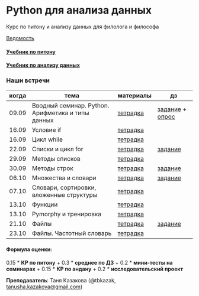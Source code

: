 # Python для анализа данных

Курс по питону и анализу данных для филолога и философа

[Ведомость](https://docs.google.com/spreadsheets/d/1UPYKmbIIMYooy7m4CO-TMsMVk-JaeyHUoIJ68nZTZxQ/edit?usp=sharing)

#### [Учебник по питону](https://edu.hse.ru/course/view.php?id=133389)
#### [Учебник по анализу данных](https://edu.hse.ru/course/view.php?id=136231)

### Наши встречи
|когда|тема|материалы|дз|
|---|---|---|---|
|09.09|Вводный семинар. Python. Арифметика и типы данных| [тетрадка](https://github.com/tbkazakova/python-datan_2023_minor/blob/main/sem/230909_python_intro_arithmetic.ipynb)|[задание](https://github.com/tbkazakova/python-datan_2023_minor/blob/main/HW/HW1.ipynb) + [опрос](https://forms.gle/UbNtY9HHbRBaSz9KA)|
|16.09|Условие if| [тетрадка](https://github.com/tbkazakova/python-datan_2023_minor/blob/main/sem/230916_ifelsebool.ipynb)||
|16.09|Цикл while| [тетрадка](https://github.com/tbkazakova/python-datan_2023_minor/blob/main/sem/230916_while.ipynb)||
|22.09|Списки и цикл for| [тетрадка](https://github.com/tbkazakova/python-datan_2023_minor/blob/main/sem/230922_listfor.ipynb)|[задание](https://github.com/tbkazakova/python-datan_2023_minor/blob/main/HW/HW2.ipynb)|
|29.09|Методы списков| [тетрадка](https://github.com/tbkazakova/python-datan_2023_minor/blob/main/sem/230929_methods.ipynb)||
|30.09|Методы строк| [тетрадка](https://github.com/tbkazakova/python-datan_2023_minor/blob/main/sem/230930_strmethods.ipynb)|[задание](https://github.com/tbkazakova/python-datan_2023_minor/blob/main/HW/HW3.ipynb)|
|06.10|Множества и словари| [тетрадка](https://github.com/tbkazakova/python-datan_2023_minor/blob/main/sem/231006_setdict.ipynb)|[задание](https://github.com/tbkazakova/python-datan_2023_minor/blob/main/HW/HW4.md)|
|07.10|Словари, сортировки, вложенные структуры| [тетрадка](https://github.com/tbkazakova/python-datan_2023_minor/blob/main/sem/231007_dict_sort_structures.ipynb)||
|13.10|Функции|[тетрадка](https://github.com/tbkazakova/python-datan_2023_minor/blob/main/sem/231013_function.ipynb)||
|13.10|Pymorphy и тренировка|[тетрадка](https://github.com/tbkazakova/python-datan_2023_minor/blob/main/sem/231013_pymorphy_training.ipynb)||
|21.10|Файлы|[тетрадка](https://github.com/tbkazakova/python-datan_2023_minor/blob/main/sem/231021_files.ipynb)|[задание](https://github.com/tbkazakova/python-datan_2023_minor/blob/main/HW/HW5.ipynb)|
|23.10|Файлы. Частотный словарь|[тетрадка](https://github.com/tbkazakova/python-datan_2023_minor/blob/main/sem/231021_files%26freqdict.ipynb)||


#### Формула оценки:
0.15 * **КР по питону** + 0.3 * **среднее по ДЗ** + 0.2 * **мини-тесты на семинарах** + 0.15 * **КР по андану** + 0.2 * **исследовательский проект**

**Преподаватель**: Таня Казакова (@tbkazak, tanusha.kazakova@gmail.com)
